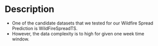 # Description

- One of the candidate datasets that we tested for our Wildfire Spread Prediction is WildFireSpreadTS.
- However, the data complexity is to high for given one week time window.
